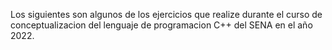 Los siguientes son algunos de los ejercicios que realize durante el curso de conceptualizacion del lenguaje de programacion C++ del SENA en el año 2022. 
